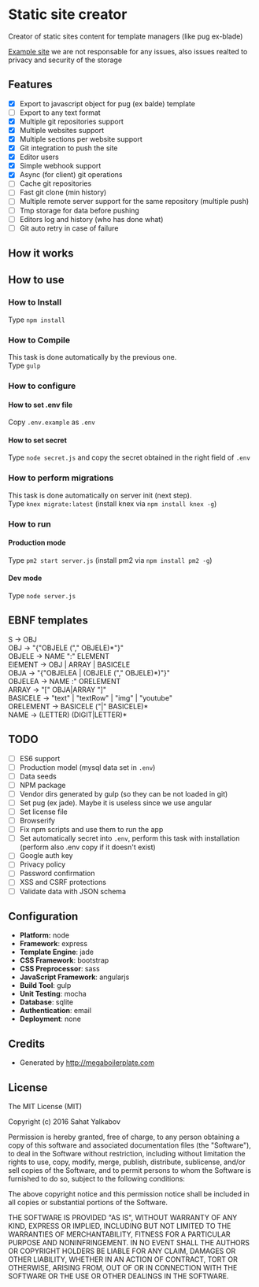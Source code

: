 # Static site creator

Creator of static sites content for template managers (like pug ex-blade)

[Example site](http://static-site.thecsea.it/) we are not responsable for any issues, also issues realted to privacy and security of the storage

## Features
- [x] Export to javascript object for pug (ex balde) template
- [ ] Export to any text format
- [x] Multiple git repositories support
- [x] Multiple websites support
- [x] Multiple sections per website support
- [x] Git integration to push the site
- [x] Editor users
- [x] Simple webhook support 
- [x] Async (for client) git operations 
- [ ] Cache git repositories
- [ ] Fast git clone (min history)
- [ ] Multiple remote server support for the same repository (multiple push)
- [ ] Tmp storage for data before pushing
- [ ] Editors log and history (who has done what)
- [ ] Git auto retry in case of failure 

## How it works

## How to use

### How to Install
Type `npm install`

### How to Compile
This task is done automatically by the previous one.  
Type `gulp`

### How to configure
#### How to set .env file
Copy `.env.example` as `.env`  

#### How to set secret
Type `node secret.js` and copy the secret obtained in the right field of `.env`

### How to perform migrations
This task is done automatically on server init (next step).  
Type `knex migrate:latest` (install knex via `npm install knex -g`)

### How to run
#### Production mode
Type `pm2 start server.js` (install pm2 via `npm install pm2 -g`)

#### Dev mode
Type `node server.js`

## EBNF templates
S -> OBJ  
OBJ -> "{"OBJELE ("," OBJELE)\*"}"  
OBJELE -> NAME ":" ELEMENT  
ElEMENT -> OBJ | ARRAY | BASICELE    
OBJA -> "{"OBJELEA | (OBJELE ("," OBJELE)\*)"}"  
OBJELEA -> NAME :" ORELEMENT  
ARRAY -> "[" OBJA|ARRAY "]"  
BASICELE -> "text" | "textRow" | "img" | "youtube"  
ORELEMENT -> BASICELE ("|" BASICELE)*  
NAME -> (LETTER) (DIGIT|LETTER)\*  

## TODO
- [ ] ES6 support
- [ ] Production model (mysql data set in `.env`)
- [ ] Data seeds
- [ ] NPM package
- [ ] Vendor dirs generated by gulp (so they can be not loaded in git)
- [ ] Set pug (ex jade). Maybe it is useless since we use angular
- [ ] Set license file
- [ ] Browserify
- [ ] Fix npm scripts and use them to run the app
- [ ] Set automatically secret into `.env`, perform this task with installation (perform also .env copy if it doesn't exist)
- [ ] Google auth key
- [ ] Privacy policy
- [ ] Password confirmation
- [ ] XSS and CSRF protections
- [ ] Validate data with JSON schema

## Configuration
- **Platform:** node
- **Framework**: express
- **Template Engine**: jade
- **CSS Framework**: bootstrap
- **CSS Preprocessor**: sass
- **JavaScript Framework**: angularjs
- **Build Tool**: gulp
- **Unit Testing**: mocha
- **Database**: sqlite
- **Authentication**: email
- **Deployment**: none

## Credits
* Generated by http://megaboilerplate.com

## License
The MIT License (MIT)

Copyright (c) 2016 Sahat Yalkabov

Permission is hereby granted, free of charge, to any person obtaining a copy of this software and associated documentation files (the "Software"), to deal in the Software without restriction, including without limitation the rights to use, copy, modify, merge, publish, distribute, sublicense, and/or sell copies of the Software, and to permit persons to whom the Software is furnished to do so, subject to the following conditions:

The above copyright notice and this permission notice shall be included in all copies or substantial portions of the Software.

THE SOFTWARE IS PROVIDED "AS IS", WITHOUT WARRANTY OF ANY KIND, EXPRESS OR IMPLIED, INCLUDING BUT NOT LIMITED TO THE WARRANTIES OF MERCHANTABILITY, FITNESS FOR A PARTICULAR PURPOSE AND NONINFRINGEMENT. IN NO EVENT SHALL THE AUTHORS OR COPYRIGHT HOLDERS BE LIABLE FOR ANY CLAIM, DAMAGES OR OTHER LIABILITY, WHETHER IN AN ACTION OF CONTRACT, TORT OR OTHERWISE, ARISING FROM, OUT OF OR IN CONNECTION WITH THE SOFTWARE OR THE USE OR OTHER DEALINGS IN THE SOFTWARE.
